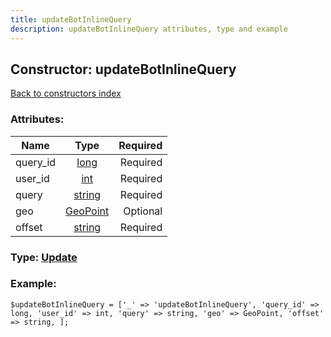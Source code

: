 ```yaml
---
title: updateBotInlineQuery
description: updateBotInlineQuery attributes, type and example
---
```

## Constructor: updateBotInlineQuery  
[Back to constructors index](index.md)



### Attributes:

| Name     |    Type       | Required |
|----------|:-------------:|---------:|
|query\_id|[long](../types/long.md) | Required|
|user\_id|[int](../types/int.md) | Required|
|query|[string](../types/string.md) | Required|
|geo|[GeoPoint](../types/GeoPoint.md) | Optional|
|offset|[string](../types/string.md) | Required|



### Type: [Update](../types/Update.md)


### Example:

```
$updateBotInlineQuery = ['_' => 'updateBotInlineQuery', 'query_id' => long, 'user_id' => int, 'query' => string, 'geo' => GeoPoint, 'offset' => string, ];
```
